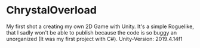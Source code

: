 # ChrystalOverload
My first shot a creating my own 2D Game with Unity.
It's a simple Roguelike, that I sadly won't be able to publish because the code is so buggy an unorganized (It was my first project with C#).
Unity-Version: 2019.4.14f1
